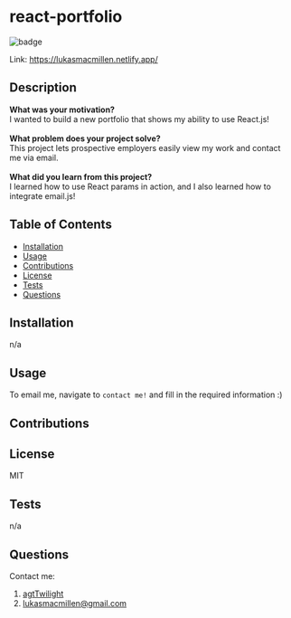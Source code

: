 
# react-portfolio
![badge](https://img.shields.io/badge/License-MIT-yellow.svg)

Link: https://lukasmacmillen.netlify.app/

## Description
**What was your motivation?** <br>
I wanted to build a new portfolio that shows my ability to use React.js! <br><br>
**What problem does your project solve?** <br>
This project lets prospective employers easily view my work and contact me via email. <br><br>
**What did you learn from this project?** <br>
I learned how to use React params in action, and I also learned how to integrate email.js!
        
## Table of Contents
- [Installation](#installation)
- [Usage](#usage)
- [Contributions](#contributions)
- [License](#license)
- [Tests](#tests)
- [Questions](#questions)
        
## Installation
n/a
        
## Usage
To email me, navigate to `contact me!` and fill in the required information :)
        
## Contributions

        
## License
MIT
        
## Tests
n/a
        
## Questions
Contact me: 
1. [agtTwilight](https://github.com/agtTwilight)
2. [lukasmacmillen@gmail.com](mailto:lukasmacmillen@gmail.com)